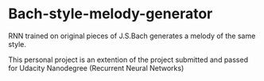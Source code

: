 # Bach-style-melody-generator
RNN trained on original pieces of J.S.Bach generates a melody of the same style.

This personal project is an extention of the project submitted and passed for Udacity Nanodegree (Recurrent Neural Networks)
